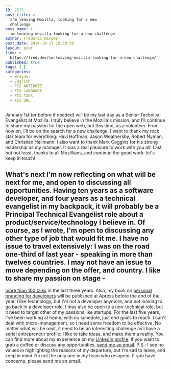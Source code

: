```yaml
---
ID: 2575
post_title: >
  I’m leaving Mozilla, looking for a new
  challenge
post_name: >
  im-leaving-mozilla-looking-for-a-new-challenge
author: Frédéric Harper
post_date: 2014-10-17 18:20:36
layout: post
link: >
  https://fred.dev/im-leaving-mozilla-looking-for-a-new-challenge/
published: true
tags: [ ]
categories:
  - Brainer
  - English
  - FIX ANTIDOTE
  - FIX LANGUAGE
  - FIX TAGS
  - FIX URL
---
```

January 1st (or before if needed) will be my last day as a Senior Technical Evangelist at Mozilla. I truly believe in the Mozilla's mission, and I'll continue to share my passion for the open web, but this time, as a volunteer. From now on, I'll be on the search for a new challenge. I want to thank my rock star team for everything: Havi Hoffman, Jason Weathersby, Robert Nyman, and Christian Heilmann. I also want to thank Mark Coggins for his strong leadership as my manager. It was a real pleasure to work with you all! Last, but not least, thanks to all Mozillians, and continue the good work: let's keep in touch! 
## What's next I'm now reflecting on what will be next for me, and open to discussing all opportunities. Having ten years as a software developer, and four years as a technical evangelist in my backpack, it will probably be a Principal Technical Evangelist role about a product/service/technology I believe in. Of course, as I wrote, I'm open to discussing any other type of job that would fit me. I have no issue to travel extensively: I was on the road one-third of last year - speaking in more than twelves countries. I may not have an issue to move depending on the offer, and country. I like to share my passion on stage - 

[more than 100 talks][1] in the last three years. Also, my book on [personal branding for developers][2] will be published at Apress before the end of the year. I like technology, but I'm not a developer anymore, and not looking to go back in a developer role. I may also be open to a non-technical role, but it need to target other of my passions like startups. For the last five years, I've been working at home, with no schedule, just end goals to reach. I can't deal with micro-management, so I need some freedom to be effective. No matter what will be next, it need to be an interesting challenge as I have a serial entrepreneur profile: I like to take ideas, and make them a reality. You can find more about my experience on my [LinkedIn profile][3]. If you want to grab a coffee or discuss any opportunities, [send me an email][4]. P.S.: I see no values in highlighting the reasons of my departure, but I'm sad to leave, and keep in mind I'm not the only one in my team who resigned. If you have concerns, please send me an email.

 [1]: http://fred.dev/speaking/ "Frédéric Harper's speaking experience"
 [2]: https://www.apress.com/9781484200025 "Frédéric Harper's book on Personal Branding for developers at Apress"
 [3]: https://www.linkedin.com/in/fredericharper "Frédéric Harper's LinkedIn profile"
 [4]: mailto:fharper@oocz.net "Frédéric Harper's email"